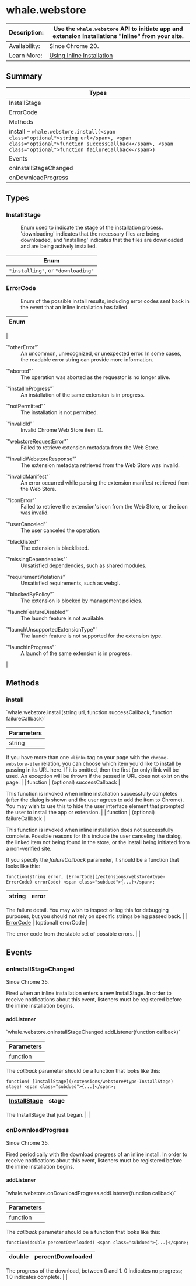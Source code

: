# whale.webstore

| Description: | Use the `whale.webstore` API to initiate app and extension installations "inline" from your site. |
|---|---|
| Availability: | Since Chrome 20. |
| Learn More: | [Using Inline Installation](https://developers.google.com/chrome/web-store/docs/inline_installation) |

<section id="toc">

## Summary

| Types |
|---|
| [InstallStage](#type-InstallStage) |
| [ErrorCode](#type-ErrorCode) |
| Methods |
| [install](#method-install) − `whale.webstore.install(<span class="optional">string url</span>, <span class="optional">function successCallback</span>, <span class="optional">function failureCallback</span>)` |
| Events |
| [onInstallStageChanged](#event-onInstallStageChanged) |
| [onDownloadProgress](#event-onDownloadProgress) |

</section>

<section>

<div class="api-reference">

## Types

<div>

### InstallStage

<dd>Enum used to indicate the stage of the installation process. 'downloading' indicates that the necessary files are being downloaded, and 'installing' indicates that the files are downloaded and are being actively installed.</dd>

| Enum |
|---|
| `"installing"`, or `"downloading"` |

</div>

<div>

### ErrorCode

<dd>Enum of the possible install results, including error codes sent back in the event that an inline installation has failed.</dd>

| Enum |
|---|
| 

<dl>

<dt>`"otherError"`</dt>

<dd>An uncommon, unrecognized, or unexpected error. In some cases, the readable error string can provide more information.</dd>

</dl>

<dl>

<dt>`"aborted"`</dt>

<dd>The operation was aborted as the requestor is no longer alive.</dd>

</dl>

<dl>

<dt>`"installInProgress"`</dt>

<dd>An installation of the same extension is in progress.</dd>

</dl>

<dl>

<dt>`"notPermitted"`</dt>

<dd>The installation is not permitted.</dd>

</dl>

<dl>

<dt>`"invalidId"`</dt>

<dd>Invalid Chrome Web Store item ID.</dd>

</dl>

<dl>

<dt>`"webstoreRequestError"`</dt>

<dd>Failed to retrieve extension metadata from the Web Store.</dd>

</dl>

<dl>

<dt>`"invalidWebstoreResponse"`</dt>

<dd>The extension metadata retrieved from the Web Store was invalid.</dd>

</dl>

<dl>

<dt>`"invalidManifest"`</dt>

<dd>An error occurred while parsing the extension manifest retrieved from the Web Store.</dd>

</dl>

<dl>

<dt>`"iconError"`</dt>

<dd>Failed to retrieve the extension's icon from the Web Store, or the icon was invalid.</dd>

</dl>

<dl>

<dt>`"userCanceled"`</dt>

<dd>The user canceled the operation.</dd>

</dl>

<dl>

<dt>`"blacklisted"`</dt>

<dd>The extension is blacklisted.</dd>

</dl>

<dl>

<dt>`"missingDependencies"`</dt>

<dd>Unsatisfied dependencies, such as shared modules.</dd>

</dl>

<dl>

<dt>`"requirementViolations"`</dt>

<dd>Unsatisfied requirements, such as webgl.</dd>

</dl>

<dl>

<dt>`"blockedByPolicy"`</dt>

<dd>The extension is blocked by management policies.</dd>

</dl>

<dl>

<dt>`"launchFeatureDisabled"`</dt>

<dd>The launch feature is not available.</dd>

</dl>

<dl>

<dt>`"launchUnsupportedExtensionType"`</dt>

<dd>The launch feature is not supported for the extension type.</dd>

</dl>

<dl>

<dt>`"launchInProgress"`</dt>

<dd>A launch of the same extension is in progress.</dd>

</dl>
 |

</div>

## Methods

<div>

### install

<div class="summary">`whale.webstore.install(<span class="optional">string url</span>, <span class="optional">function successCallback</span>, <span class="optional">function failureCallback</span>)`</div>

<div class="description">

| Parameters |
|---|
| string | <span class="optional">(optional)</span> url | 

If you have more than one `<link>` tag on your page with the `chrome-webstore-item` relation, you can choose which item you'd like to install by passing in its URL here. If it is omitted, then the first (or only) link will be used. An exception will be thrown if the passed in URL does not exist on the page.
 |
| function | <span class="optional">(optional)</span> successCallback | 

This function is invoked when inline installation successfully completes (after the dialog is shown and the user agrees to add the item to Chrome). You may wish to use this to hide the user interface element that prompted the user to install the app or extension.
 |
| function | <span class="optional">(optional)</span> failureCallback | 

This function is invoked when inline installation does not successfully complete. Possible reasons for this include the user canceling the dialog, the linked item not being found in the store, or the install being initiated from a non-verified site.

If you specify the _failureCallback_ parameter, it should be a function that looks like this:

`function(string error, [ErrorCode](/extensions/webstore#type-ErrorCode) errorCode) <span class="subdued">{...}</span>;`

| string | error | 
|---|---|

The failure detail. You may wish to inspect or log this for debugging purposes, but you should not rely on specific strings being passed back.
 |
| [ErrorCode](/extensions/webstore#type-ErrorCode) | <span class="optional">(optional)</span> errorCode | 

The error code from the stable set of possible errors.
 |
 |

</div>

</div>

## Events

<div>

### onInstallStageChanged

<div class="description">

Since Chrome 35.

Fired when an inline installation enters a new InstallStage. In order to receive notifications about this event, listeners must be registered before the inline installation begins.

<div>

#### addListener

<div class="summary">`whale.webstore.onInstallStageChanged.addListener(<span>function callback</span>)`</div>

<div class="description">

| Parameters |
|---|
| function | callback | 

The _callback_ parameter should be a function that looks like this:

`function( [InstallStage](/extensions/webstore#type-InstallStage) stage) <span class="subdued">{...}</span>;`

| [InstallStage](/extensions/webstore#type-InstallStage) | stage | 
|---|---|

The InstallStage that just began.
 |
 |

</div>

</div>

</div>

</div>

<div>

### onDownloadProgress

<div class="description">

Since Chrome 35.

Fired periodically with the download progress of an inline install. In order to receive notifications about this event, listeners must be registered before the inline installation begins.

<div>

#### addListener

<div class="summary">`whale.webstore.onDownloadProgress.addListener(<span>function callback</span>)`</div>

<div class="description">

| Parameters |
|---|
| function | callback | 

The _callback_ parameter should be a function that looks like this:

`function(double percentDownloaded) <span class="subdued">{...}</span>;`

| double | percentDownloaded | 
|---|---|

The progress of the download, between 0 and 1\. 0 indicates no progress; 1.0 indicates complete.
 |
 |

</div>

</div>

</div>

</div>

</div>

</section>
